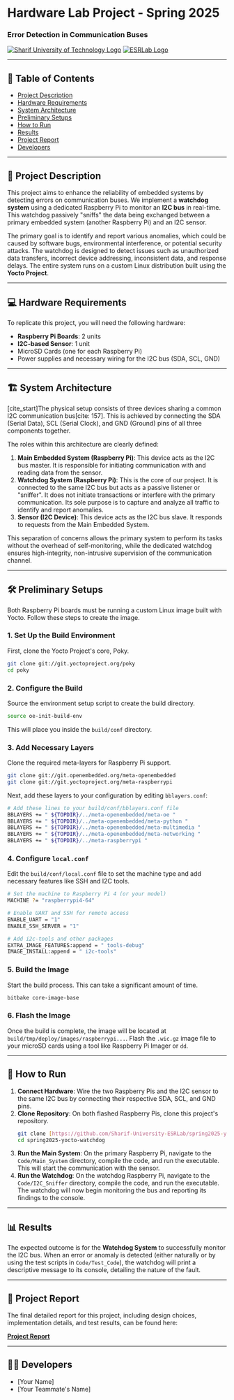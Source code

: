 # Hardware Lab Project - Spring 2025
### Error Detection in Communication Buses

[![Sharif University of Technology Logo](https://img.shields.io/badge/Sharif_University_of_Technology-blue)](https://www.sharif.edu/)
[![ESRLab Logo](https://img.shields.io/badge/Internet_Of_Things_Lab-red)](https://esrlab.ce.sharif.edu/)

---

## 📖 Table of Contents
* [Project Description](#-project-description)
* [Hardware Requirements](#-hardware-requirements)
* [System Architecture](#-system-architecture)
* [Preliminary Setups](#-preliminary-setups)
* [How to Run](#-how-to-run)
* [Results](#-results)
* [Project Report](#-project-report)
* [Developers](#-developers)

---

## 📝 Project Description

This project aims to enhance the reliability of embedded systems by detecting errors on communication buses. We implement a **watchdog system** using a dedicated Raspberry Pi to monitor an **I2C bus** in real-time. This watchdog passively "sniffs" the data being exchanged between a primary embedded system (another Raspberry Pi) and an I2C sensor.

The primary goal is to identify and report various anomalies, which could be caused by software bugs, environmental interference, or potential security attacks. The watchdog is designed to detect issues such as unauthorized data transfers, incorrect device addressing, inconsistent data, and response delays. The entire system runs on a custom Linux distribution built using the **Yocto Project**.

---

## 💻 Hardware Requirements

To replicate this project, you will need the following hardware:
* **Raspberry Pi Boards**: 2 units
* **I2C-based Sensor**: 1 unit
* MicroSD Cards (one for each Raspberry Pi)
* Power supplies and necessary wiring for the I2C bus (SDA, SCL, GND)

---

## 🏗️ System Architecture

[cite_start]The physical setup consists of three devices sharing a common I2C communication bus[cite: 157]. This is achieved by connecting the SDA (Serial Data), SCL (Serial Clock), and GND (Ground) pins of all three components together.

The roles within this architecture are clearly defined:

1.  **Main Embedded System (Raspberry Pi)**: This device acts as the I2C bus master. It is responsible for initiating communication with and reading data from the sensor.
2.  **Watchdog System (Raspberry Pi)**: This is the core of our project. It is connected to the same I2C bus but acts as a passive listener or "sniffer". It does not initiate transactions or interfere with the primary communication. Its sole purpose is to capture and analyze all traffic to identify and report anomalies.
3.  **Sensor (I2C Device)**: This device acts as the I2C bus slave. It responds to requests from the Main Embedded System.

This separation of concerns allows the primary system to perform its tasks without the overhead of self-monitoring, while the dedicated watchdog ensures high-integrity, non-intrusive supervision of the communication channel.

---

## 🛠️ Preliminary Setups

Both Raspberry Pi boards must be running a custom Linux image built with Yocto. Follow these steps to create the image.

### 1. Set Up the Build Environment
First, clone the Yocto Project's core, Poky.

```bash
git clone git://git.yoctoproject.org/poky
cd poky
```

### 2. Configure the Build
Source the environment setup script to create the build directory.

```bash
source oe-init-build-env
```
This will place you inside the `build/conf` directory.

### 3. Add Necessary Layers
Clone the required meta-layers for Raspberry Pi support.

```bash
git clone git://git.openembedded.org/meta-openembedded
git clone git://git.yoctoproject.org/meta-raspberrypi
```

Next, add these layers to your configuration by editing `bblayers.conf`:

```bash
# Add these lines to your build/conf/bblayers.conf file
BBLAYERS += " ${TOPDIR}/../meta-openembedded/meta-oe "
BBLAYERS += " ${TOPDIR}/../meta-openembedded/meta-python "
BBLAYERS += " ${TOPDIR}/../meta-openembedded/meta-multimedia "
BBLAYERS += " ${TOPDIR}/../meta-openembedded/meta-networking "
BBLAYERS += " ${TOPDIR}/../meta-raspberrypi "
```

### 4. Configure `local.conf`
Edit the `build/conf/local.conf` file to set the machine type and add necessary features like SSH and I2C tools.

```bash
# Set the machine to Raspberry Pi 4 (or your model)
MACHINE ?= "raspberrypi4-64"

# Enable UART and SSH for remote access
ENABLE_UART = "1"
ENABLE_SSH_SERVER = "1"

# Add i2c-tools and other packages
EXTRA_IMAGE_FEATURES:append = " tools-debug"
IMAGE_INSTALL:append = " i2c-tools"
```

### 5. Build the Image
Start the build process. This can take a significant amount of time.

```bash
bitbake core-image-base
```

### 6. Flash the Image
Once the build is complete, the image will be located at `build/tmp/deploy/images/raspberrypi...`. Flash the `.wic.gz` image file to your microSD cards using a tool like Raspberry Pi Imager or `dd`.

---

## 🚀 How to Run

1.  **Connect Hardware**: Wire the two Raspberry Pis and the I2C sensor to the same I2C bus by connecting their respective SDA, SCL, and GND pins.
2.  **Clone Repository**: On both flashed Raspberry Pis, clone this project's repository.
    ```bash
    git clone [https://github.com/Sharif-University-ESRLab/spring2025-yocto-watchdog.git](https://github.com/Sharif-University-ESRLab/spring2025-yocto-watchdog.git)
    cd spring2025-yocto-watchdog
    ```
3.  **Run the Main System**: On the primary Raspberry Pi, navigate to the `Code/Main_System` directory, compile the code, and run the executable. This will start the communication with the sensor.
4.  **Run the Watchdog**: On the watchdog Raspberry Pi, navigate to the `Code/I2C_Sniffer` directory, compile the code, and run the executable. The watchdog will now begin monitoring the bus and reporting its findings to the console.

---

## 📊 Results

The expected outcome is for the **Watchdog System** to successfully monitor the I2C bus. When an error or anomaly is detected (either naturally or by using the test scripts in `Code/Test_Code`), the watchdog will print a descriptive message to its console, detailing the nature of the fault.

---

## 📜 Project Report

The final detailed report for this project, including design choices, implementation details, and test results, can be found here:

**[Project Report](./Report.pdf)**

---

## 🧑‍💻 Developers

* [Your Name]
* [Your Teammate's Name]
